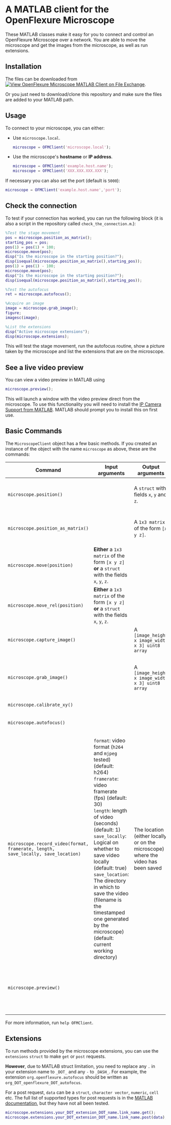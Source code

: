 # A MATLAB client for the OpenFlexure Microscope

These MATLAB classes make it easy for you to connect and control an OpenFlexure Microscope over a network. You are able to move the microscope and get the images from the microscope, as well as run extensions.

## Installation

The files can be downloaded from [![View OpenFlexure Microscope MATLAB Client on File Exchange](https://www.mathworks.com/matlabcentral/images/matlab-file-exchange.svg)](https://uk.mathworks.com/matlabcentral/fileexchange/86478-openflexure-microscope-matlab-client).


Or you just need to download/clone this repository and make sure the files are added to your MATLAB path.

## Usage

To connect to your microscope, you can either:

* Use `microscope.local`.  
  
    ```matlab
    microscope = OFMClient('microscope.local');
    ```

* Use the microscope's **hostname** or **IP address**.  
  
    ```matlab
    microscope = OFMClient('example.host.name');
    microscope = OFMClient('XXX.XXX.XXX.XXX');
    ```  

If necessary you can also set the port (default is `5000`):  

```matlab
microscope = OFMClient('example.host.name','port');
```

## Check the connection

To test if your connection has worked, you can run the following block (it is also a script in the repository called `check_the_connection.m`.):  

```matlab
%Test the stage movement
pos = microscope.position_as_matrix();
starting_pos = pos;
pos(1) = pos(1) + 100;
microscope.move(pos);
disp("Is the microscope in the starting position?");
disp(isequal(microscope.position_as_matrix(),starting_pos));
pos(1) = pos(1) - 100;
microscope.move(pos);
disp("Is the microscope in the starting position?");
disp(isequal(microscope.position_as_matrix(),starting_pos));

%Test the autofocus
ret = microscope.autofocus();

%Acquire an image
image = microscope.grab_image();
figure;
imagesc(image);

%List the extensions
disp("Active microscope extensions");
disp(microscope.extensions);
```

This will test the stage movement, run the autofocus routine, show a picture taken by the microscope and list the extensions that are on the microscope.

## See a live video preview

You can view a video preview in MATLAB using

```matlab
microscope.preview();
```

This will launch a window with the video preview direct from the microscope.  To use this functionality you will need to install the [IP Camera Support from MATLAB](https://uk.mathworks.com/hardware-support/ip-camera.html). MATLAB should prompt you to install this on first use.

## Basic Commands

The `MicroscopeClient` object has a few basic methods.  If you created an instance of the object with the name `microscope` as above, these are the commands:

| Command | Input arguments | Output arguments | Description |
| --- | --- | --- | --- |
|`microscope.position()` | | A `struct` with fields `x`, `y` and `z`.| The microscope stage's current position.|
|`microscope.position_as_matrix()` | | A `1x3 matrix` of the form `[x y z]`.| The microscope stage's current position. |
|`microscope.move(position)` | **Either** a `1x3 matrix` of the form `[x y z]` **or** a `struct` with the fields `x`, `y`, `z`. | | Moves the stage to the absolute position. |
|`microscope.move_rel(position)`| **Either** a `1x3 matrix` of the form `[x y z]` **or** a `struct` with the fields `x`, `y`, `z`. | | Moves the stage relative to the current position.|
|`microscope.capture_image()` | |A `[image_height x image_width x 3] uint8 array`| Takes a non persistant image capture |
|`microscope.grab_image()` | |A `[image_height x image_width x 3] uint8 array` | Gets the next image the camera sends in its MJPEG preview stream.|
|`microscope.calibrate_xy()`| | | Untested.|
|`microscope.autofocus()` | | | Runs the fast autofocus  routine. |
|`microscope.record_video(format, framerate, length, save_locally, save_location)`| `format`: video format (`h264` and `mjpeg` tested) (default: h264)<br/>`framerate`: video framerate (fps) (default: 30)<br/>`length`: length of video (seconds) (default: 1)<br/>`save_locally`: Logical on whether to save video locally (default: true) <br/>`save_location`: The directory in which to save the video (filename is the timestamped one generated by the microscope) (default: current working directory) | The location (either locally or on the microscope) where the video has been saved| Records a video using the [video extension](https://gitlab.com/openflexure/microscope-extensions/openflexure-videoplugin).|
|`microscope.preview()` | | |Launches a preview window displaying a live video feed from the microscope.|

For more information, run `help OFMClient`.
## Extensions

To run methods provided by the microscope extensions, you can use the `extensions` `struct` to make `get` or `post` requests.  

**However**, due to MATLAB struct limitation, you need to replace any `.` in your extension name to `_DOT_` and any `-` to `_DASH_`. For example, the extension `org.openflexure.autofocus` should be written as `org_DOT_openflexure_DOT_autofocus`.

For a post request, `data` can be a `struct`, `character vector`, `numeric`, `cell` etc. The full list of supported types for post requests is in the [MATLAB documentation](https://uk.mathworks.com/help/matlab/ref/webwrite.html#buocgv5-data), but they have not all been tested.

```matlab
microscope.extensions.your_DOT_extension_DOT_name.link_name.get();
microscope.extensions.your_DOT_extension_DOT_name.link_name.post(data);
```

